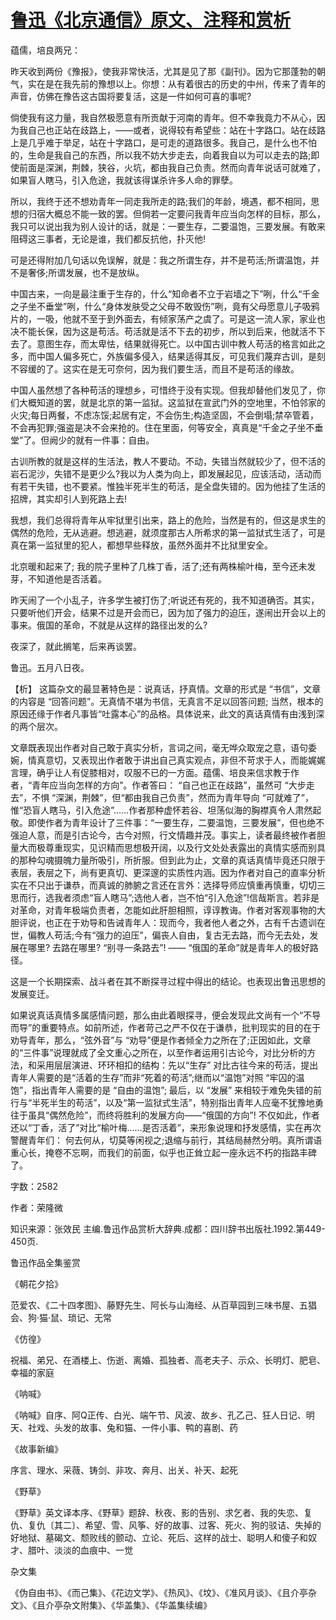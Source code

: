 # [鲁迅《北京通信》原文、注释和赏析](https://www.vrrw.net/wx/9546.html)

蕴儒，培良两兄：

昨天收到两份《豫报》，使我非常快活，尤其是见了那《副刊》。因为它那蓬勃的朝气，实在是在我先前的豫想以上。你想：从有着很古的历史的中州，传来了青年的声音，仿佛在豫告这古国将要复活，这是一件如何可喜的事呢?

倘使我有这力量，我自然极愿意有所贡献于河南的青年。但不幸我竟力不从心，因为我自己也正站在歧路上，——或者，说得较有希望些：站在十字路口。站在歧路上是几乎难于举足，站在十字路口，是可走的道路很多。我自己，是什么也不怕的，生命是我自己的东西，所以我不妨大步走去，向着我自以为可以走去的路;即使前面是深渊，荆棘，狭谷，火坑，都由我自己负责。然而向青年说话可就难了，如果盲人瞎马，引入危途，我就该得谋杀许多人命的罪孽。

所以，我终于还不想劝青年一同走我所走的路;我们的年龄，境遇，都不相同，思想的归宿大概总不能一致的罢。但倘若一定要问我青年应当向怎样的目标，那么，我只可以说出我为别人设计的话，就是：一要生存，二要温饱，三要发展。有敢来阻碍这三事者，无论是谁，我们都反抗他，扑灭他!

可是还得附加几句话以免误解，就是：我之所谓生存，并不是苟活;所谓温饱，并不是奢侈;所谓发展，也不是放纵。

中国古来，一向是最注重于生存的，什么“知命者不立于岩墙之下”咧，什么“千金之子坐不垂堂”咧，什么“身体发肤受之父母不敢毁伤”咧，竟有父母愿意儿子吸鸦片的，一吸，他就不至于到外面去，有倾家荡产之虞了。可是这一流人家，家业也决不能长保，因为这是苟活。苟活就是活不下去的初步，所以到后来，他就活不下去了。意图生存，而太卑怯，结果就得死亡。以中国古训中教人苟活的格言如此之多，而中国人偏多死亡，外族偏多侵入，结果适得其反，可见我们蔑弃古训，是刻不容缓的了。这实在是无可奈何，因为我们要生活，而且不是苟活的缘故。

中国人虽然想了各种苟活的理想乡，可惜终于没有实现。但我却替他们发见了，你们大概知道的罢，就是北京的第一监狱。这监狱在宣武门外的空地里，不怕邻家的火灾;每日两餐，不虑冻馁;起居有定，不会伤生;构造坚固，不会倒塌;禁卒管着，不会再犯罪;强盗是决不会来抢的。住在里面，何等安全，真真是“千金之子坐不垂堂”了。但阙少的就有一件事：自由。

古训所教的就是这样的生活法，教人不要动。不动，失错当然就较少了，但不活的岩石泥沙，失错不是更少么?我以为人类为向上，即发展起见，应该活动，活动而有若干失错，也不要紧。惟独半死半生的苟活，是全盘失错的。因为他挂了生活的招牌，其实却引人到死路上去!

我想，我们总得将青年从牢狱里引出来，路上的危险，当然是有的，但这是求生的偶然的危险，无从逃避。想逃避，就须度那古人所希求的第一监狱式生活了，可是真在第一监狱里的犯人，都想早些释放，虽然外面并不比狱里安全。

北京暖和起来了; 我的院子里种了几株丁香，活了;还有两株榆叶梅，至今还未发芽，不知道他是否活着。

昨天闹了一个小乱子，许多学生被打伤了;听说还有死的，我不知道确否。其实，只要听他们开会，结果不过是开会而已，因为加了强力的迫压，遂闹出开会以上的事来。俄国的革命，不就是从这样的路径出发的么?

夜深了，就此搁笔，后来再谈罢。

鲁迅。五月八日夜。



【析】 这篇杂文的最显著特色是：说真话，抒真情。文章的形式是 “书信”，文章的内容是 “回答问题”。无真情不堪为书信，无真言不足以回答问题; 当然，根本的原因还缘于作者凡事皆“吐露本心”的品格。具体说来，此文的真话真情有由浅到深的两个层次。

文章既表现出作者对自己敢于真实分析，言词之间，毫无哗众取宠之意，语句委婉，情真意切，又表现出作者敢于讲出自己真实观点，非但不苛求于人，而能娓娓言理，确乎让人有促膝相对，叹服不已的一方面。蕴儒、培良来信求教于作者，“青年应当向怎样的方向”。作者答曰： “自己也正在歧路”，虽然可 “大步走去”，不惧 “深渊，荆棘”，但“都由我自己负责”，然而为青年导向 “可就难了”，惟“恐盲人瞎马，引入危途”……作者那种虚怀若谷、坦荡似海的胸襟真令人肃然起敬。即使作者为青年设计了三件事：“一要生存，二要温饱，三要发展”，但也绝不强迫人意，而是引古论今，古今对照，行文情趣并茂。事实上，读者最终被作者胆量大而极尊重现实，见识精而思想极开阔，以及行文处处表露出的真情实感而别具的那种勾魂摄魄力量所吸引，所折服。但到此为止，文章的真话真情毕竟还只限于表层，表层之下，尚有更真切、更深邃的实质性内涵。因为作者对自己的直率分析实在不只出于谦恭，而真诚的肺腑之言还在言外：选择导师应慎重再慎重，切切三思而行，选我者须虑“盲人瞎马”;选他人者，岂不怕“引入危途”!信哉斯言。若非是对革命，对青年极端负责者，怎能如此肝胆相照，谆谆教诲。作者对客观事物的大胆评说，也正在于劝导和告诫青年人：现而今，我者他人者之外，古有千古遗训在世，偏教人苟活;今有“强力的迫压”，偏丧人自由，复古无去路，而今无去处，发展在哪里? 去路在哪里? “别寻一条路去”! —— “俄国的革命”就是青年人的极好路径。

这是一个长期探索、战斗者在其不断探寻过程中得出的结论。也表现出鲁迅思想的发展变迁。

如果说真话真情多属感情问题，那么由此着眼探寻，便会发现此文尚有一个“不导而导”的重要特点。如前所述，作者苛己之严不仅在于谦恭，批判现实的目的在于劝导青年，那么，“弦外音”与 “劝导”便是作者倾全力之所在了;正因如此，文章的“三件事”说理就成了全文重心之所在，以至作者运用引古论今，对比分析的方法，和采用层层演进、环环相扣的结构：先以“生存” 对比古往今来的苟活，提出青年人需要的是“活着的生存”而非“死着的苟活”;继而以“温饱”对照 “牢囚的温饱”，指出青年人需要的是 “自由的温饱”; 最后，以 “发展” 来相较于难免失错的前行与“半死半生的苟活”，以及“第一监狱式生活”，特别指出青年人应毫不犹豫地勇往于虽具“偶然危险”，而终将胜利的发展方向——“俄国的方向”! 不仅如此，作者还以“丁香，活了”对比“榆叶梅……是否活着”，来形象说理和抒发感情，实在再次警醒青年们： 何去何从，切莫等闲视之;退缩与前行，其结局赫然分明。真所谓语重心长，掩卷不忘啊，而我们的前面，似乎也正耸立起一座永远不朽的指路丰碑了。

字数：2582

作者：荣隆微

知识来源：张效民 主编.鲁迅作品赏析大辞典.成都：四川辞书出版社.1992.第449-450页.

鲁迅作品全集鉴赏

《朝花夕拾》

范爱农、《二十四孝图》、藤野先生、阿长与山海经、从百草园到三味书屋、五猖会、狗·猫·鼠、琐记、无常

《仿徨》

祝福、弟兄、在酒楼上、伤逝、离婚、孤独者、高老夫子、示众、长明灯、肥皂、幸福的家庭

《呐喊》

《呐喊》自序、阿Q正传、白光、端午节、风波、故乡、孔乙己、狂人日记、明天、社戏、头发的故事、兔和猫、一件小事、鸭的喜剧、药

《故事新编》

序言、理水、采薇、铸剑、非攻、奔月、出关、补天、起死

《野草》

《野草》英文译本序、《野草》题辞、秋夜、影的告别、求乞者、我的失恋、复仇、复仇〔其二〕、希望、雪、风筝、好的故事、过客、死火、狗的驳诘、失掉的好地狱、墓碣文、颓败线的颤动、立论、死后、这样的战士、聪明人和傻子和奴才、腊叶、淡淡的血痕中、一觉

杂文集

《伪自由书》、《而己集》、《花边文学》、《热风》、《坟》、《准风月谈》、《且介亭杂文》、《且介亭杂文附集》、《华盖集》、《华盖集续编》

